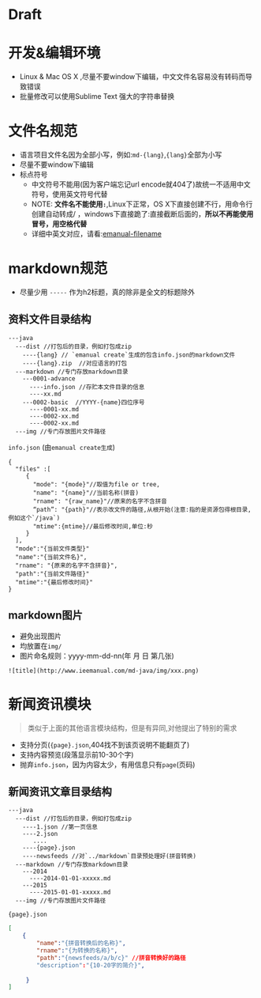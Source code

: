 Draft
=====

# 开发&编辑环境

- Linux & Mac OS X ,尽量不要window下编辑，中文文件名容易没有转码而导致错误
- 批量修改可以使用Sublime Text 强大的字符串替换


# 文件名规范

- 语言项目文件名因为全部小写，例如:`md-{lang}`,`{lang}`全部为小写
- 尽量不要window下编辑
- 标点符号
  - 中文符号不能用(因为客户端忘记url encode就404了)故统一不适用中文符号，使用英文符号代替
  - NOTE: **文件名不能使用`:`**,Linux下正常，OS X下直接创建不行，用命令行创建自动转成/ ，windows下直接跪了:直接截断后面的，**所以不再能使用冒号，用空格代替**
  - 详细中英文对应，请看:[emanual-filename](https://github.com/EManual/EManual-CLI/issues/8)

# markdown规范

- 尽量少用 `-----` 作为h2标题，真的除非是全文的标题除外


资料文件目录结构
----------

```
---java
  ---dist //打包后的目录，例如打包成zip
    ----{lang} // `emanual create`生成的包含info.json的markdown文件
    ----{lang}.zip  //对应语言的打包
  ---markdown //专门存放markdown目录
    ---0001-advance
      ----info.json //存贮本文件目录的信息
      ----xx.md
    ---0002-basic  //YYYY-{name}四位序号
      ----0001-xx.md
      ----0002-xx.md
      ----0002-xx.md      
  ---img //专门存放图片文件路径
```

`info.json` (由`emanual create生成`)

```
{
  "files" :[
     {
       "mode": "{mode}"//取值为file or tree,
       "name": "{name}"//当前名称(拼音)
       "rname": "{raw_name}"//原来的名字不含拼音
       “path”: "{path}"//表示改文件的路径,从根开始(注意:指的是资源包得根目录,例如这个`/java`)
       "mtime":{mtime}//最后修改时间,单位:秒
     }
  ],
  "mode":"{当前文件类型}"
  "name":"{当前文件名}",
  "rname": "{原来的名字不含拼音}",
  "path":"{当前文件路径}"
  "mtime":"{最后修改时间}"
}
```


markdown图片
-----------

- 避免出现图片 
- 均放置在`img/` 
- 图片命名规则：yyyy-mm-dd-nn(年 月 日 第几张)

```
![title](http://www.ieemanual.com/md-java/img/xxx.png)
```


# 新闻资讯模块

> 类似于上面的其他语言模块结构，但是有异同,对他提出了特别的需求

- 支持分页(`{page}.json`,404找不到该页说明不能翻页了)
- 支持内容预览(段落显示前10-30个字)
- 抛弃`info.json`，因为内容太少，有用信息只有`page`(页码)


新闻资讯文章目录结构
----------

```
---java
  ---dist //打包后的目录，例如打包成zip
    ----1.json //第一页信息
    ----2.json 
       ....
    ----{page}.json 
    ----newsfeeds //对`../markdown`目录预处理好(拼音转换)
  ---markdown //专门存放markdown目录
    ---2014
      ----2014-01-01-xxxxx.md
    ---2015
      ----2015-01-01-xxxxx.md   
  ---img //专门存放图片文件路径
```

`{page}.json`

```json
[
    {
        "name":"{拼音转换后的名称}",
        "rname":"{为转换的名称}", 
        "path":"{newsfeeds/a/b/c}" //拼音转换好的路径
        "description":"{10-20字的简介}",
        
     }
]
```
